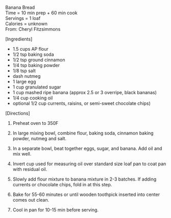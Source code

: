 Banana Bread \
Time = 10 min prep + 60 min cook\
Servings = 1 loaf\
Calories = unknown\
From: Cheryl Fitzsimmons

[Ingredients]
- 1.5 cups AP flour
- 1/2 tsp baking soda
- 1/2 tsp ground cinnamon
- 1/4 tsp baking powder
- 1/8 tsp salt
- dash nutmeg
- 1 large egg
- 1 cup granulated sugar
- 1 cup mashed ripe banana (approx 2.5 or 3 overripe, black bananas)
- 1/4 cup cooking oil
- optional 1/2 cup currents, raisins, or semi-sweet chocolate chips)

[Directions]

1. Preheat oven to 350F

2. In large mixing bowl, combine flour, baking soda, cinnamon baking powder, nutmeg and salt. 

3. In a separate bowl, beat together eggs, sugar, and banana. Add oil and mix well. 

4. Invert cup used for measuring oil over standard size loaf pan to coat pan with residual oil. 

5. Slowly add flour mixture to banana mixture in 2-3 batches. If adding currents or chocolate chips, fold in at this step. 

6. Bake for 55-60 minutes or until wooden toothpick inserted into center comes out clean. 

7. Cool in pan for 10-15 min before serving. 